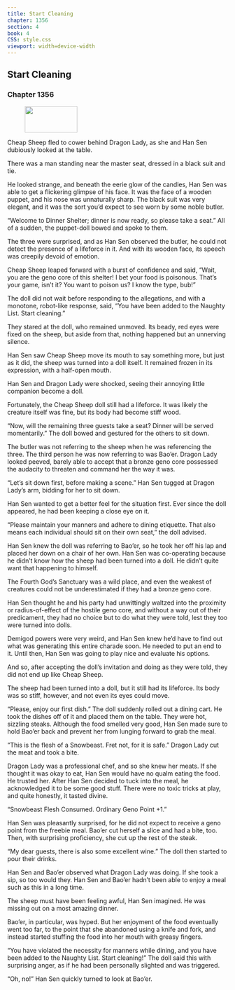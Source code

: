 ```yaml
---
title: Start Cleaning
chapter: 1356
section: 4
book: 4
CSS: style.css
viewport: width=device-width
---
```


## Start Cleaning

### Chapter 1356

<figure>
	<img src="../Images/gem.gif" alt="" id="gem" width="120" height="60" />
</figure>

Cheap Sheep fled to cower behind Dragon Lady, as she and Han Sen dubiously looked at the table.

There was a man standing near the master seat, dressed in a black suit and tie.

He looked strange, and beneath the eerie glow of the candles, Han Sen was able to get a flickering glimpse of his face. It was the face of a wooden puppet, and his nose was unnaturally sharp. The black suit was very elegant, and it was the sort you’d expect to see worn by some noble butler.

“Welcome to Dinner Shelter; dinner is now ready, so please take a seat.” All of a sudden, the puppet-doll bowed and spoke to them.

The three were surprised, and as Han Sen observed the butler, he could not detect the presence of a lifeforce in it. And with its wooden face, its speech was creepily devoid of emotion.

Cheap Sheep leaped forward with a burst of confidence and said, “Wait, you are the geno core of this shelter! I bet your food is poisonous. That’s your game, isn’t it? You want to poison us? I know the type, bub!”

The doll did not wait before responding to the allegations, and with a monotone, robot-like response, said, “You have been added to the Naughty List. Start cleaning.”

They stared at the doll, who remained unmoved. Its beady, red eyes were fixed on the sheep, but aside from that, nothing happened but an unnerving silence.

Han Sen saw Cheap Sheep move its mouth to say something more, but just as it did, the sheep was turned into a doll itself. It remained frozen in its expression, with a half-open mouth.

Han Sen and Dragon Lady were shocked, seeing their annoying little companion become a doll.

Fortunately, the Cheap Sheep doll still had a lifeforce. It was likely the creature itself was fine, but its body had become stiff wood.

“Now, will the remaining three guests take a seat? Dinner will be served momentarily.” The doll bowed and gestured for the others to sit down.

The butler was not referring to the sheep when he was referencing the three. The third person he was now referring to was Bao’er. Dragon Lady looked peeved, barely able to accept that a bronze geno core possessed the audacity to threaten and command her the way it was.

“Let’s sit down first, before making a scene.” Han Sen tugged at Dragon Lady’s arm, bidding for her to sit down.

Han Sen wanted to get a better feel for the situation first. Ever since the doll appeared, he had been keeping a close eye on it.

“Please maintain your manners and adhere to dining etiquette. That also means each individual should sit on their own seat,” the doll advised.

Han Sen knew the doll was referring to Bao’er, so he took her off his lap and placed her down on a chair of her own. Han Sen was co-operating because he didn’t know how the sheep had been turned into a doll. He didn’t quite want that happening to himself.

The Fourth God’s Sanctuary was a wild place, and even the weakest of creatures could not be underestimated if they had a bronze geno core.

Han Sen thought he and his party had unwittingly waltzed into the proximity or radius-of-effect of the hostile geno core, and without a way out of their predicament, they had no choice but to do what they were told, lest they too were turned into dolls.

Demigod powers were very weird, and Han Sen knew he’d have to find out what was generating this entire charade soon. He needed to put an end to it. Until then, Han Sen was going to play nice and evaluate his options.

And so, after accepting the doll’s invitation and doing as they were told, they did not end up like Cheap Sheep.

The sheep had been turned into a doll, but it still had its lifeforce. Its body was so stiff, however, and not even its eyes could move.

“Please, enjoy our first dish.” The doll suddenly rolled out a dining cart. He took the dishes off of it and placed them on the table. They were hot, sizzling steaks. Although the food smelled very good, Han Sen made sure to hold Bao’er back and prevent her from lunging forward to grab the meal.

“This is the flesh of a Snowbeast. Fret not, for it is safe.” Dragon Lady cut the meat and took a bite.

Dragon Lady was a professional chef, and so she knew her meats. If she thought it was okay to eat, Han Sen would have no qualm eating the food. He trusted her. After Han Sen decided to tuck into the meal, he acknowledged it to be some good stuff. There were no toxic tricks at play, and quite honestly, it tasted divine.

“Snowbeast Flesh Consumed. Ordinary Geno Point +1.”

Han Sen was pleasantly surprised, for he did not expect to receive a geno point from the freebie meal. Bao’er cut herself a slice and had a bite, too. Then, with surprising proficiency, she cut up the rest of the steak.

“My dear guests, there is also some excellent wine.” The doll then started to pour their drinks.

Han Sen and Bao’er observed what Dragon Lady was doing. If she took a sip, so too would they. Han Sen and Bao’er hadn’t been able to enjoy a meal such as this in a long time.

The sheep must have been feeling awful, Han Sen imagined. He was missing out on a most amazing dinner.

Bao’er, in particular, was hyped. But her enjoyment of the food eventually went too far, to the point that she abandoned using a knife and fork, and instead started stuffing the food into her mouth with greasy fingers.

“You have violated the necessity for manners while dining, and you have been added to the Naughty List. Start cleaning!” The doll said this with surprising anger, as if he had been personally slighted and was triggered.

“Oh, no!” Han Sen quickly turned to look at Bao’er.